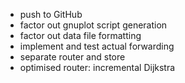 - push to GitHub
- factor out gnuplot script generation
- factor out data file formatting
- implement and test actual forwarding
- separate router and store
- optimised router: incremental Dijkstra